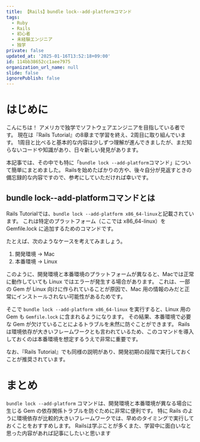 ```yaml
---
title: 【Rails】bundle lock--add-platformコマンド
tags:
  - Ruby
  - Rails
  - 初心者
  - 未経験エンジニア
  - 独学
private: false
updated_at: '2025-01-16T13:52:18+09:00'
id: 114bb38652cc1aee7975
organization_url_name: null
slide: false
ignorePublish: false
---
```

# はじめに
こんにちは！ アメリカで独学でソフトウェアエンジニアを目指している者です。
現在は『Rails Tutorial』の8章まで学習を終え、2周目に取り組んでいます。
1周目と比べると基本的な内容は少しずつ理解が進んできましたが、まだ知らないコードや知識があり、日々新しい発見があります。

本記事では、その中でも特に「`bundle lock --add-platform`コマンド」について簡単にまとめました。
Railsを始めたばかりの方や、後々自分が見返すときの備忘録的な内容ですので、参考にしていただければ幸いです。

## bundle lock--add-platformコマンドとは
Rails Tutorialでは、`bundle lock --add-platform x86_64-linux`と記載されています。
これは特定のプラットフォーム（ここでは x86_64-linux）を Gemfile.lock に追加するためのコマンドです。

たとえば、次のようなケースを考えてみましょう。

1. 開発環境 → Mac
2. 本番環境 → Linux

このように、開発環境と本番環境のプラットフォームが異なると、Macでは正常に動作していても Linux ではエラーが発生する場合があります。
これは、一部の Gem が Linux 向けに作られていることが原因で、Mac 用の情報のみだと正常にインストールされない可能性があるためです。

そこで `bundle lock --add-platform x86_64-linux` を実行すると、Linux 用の Gem も `Gemfile.lock` に含まれるようになります。
その結果、本番環境で必要な Gem が欠けていることによるトラブルを未然に防ぐことができます。
Rails は環境依存が大きいフレームワークとも言われているため、このコマンドを導入しておくのは本番環境を想定するうえで非常に重要です。

なお、『Rails Tutorial』でも同様の説明があり、開発初期の段階で実行しておくことが推奨されています。

# まとめ
`bundle lock --add-platform` コマンドは、開発環境と本番環境が異なる場合に生じる Gem の依存関係トラブルを防ぐために非常に便利です。
特に Rails のように環境依存が比較的大きいフレームワークでは、早めのタイミングで実行しておくことをおすすめします。
Railsは学ぶことが多くまた、学習中に面白いなと思った内容があれば記事にしたいと思います
